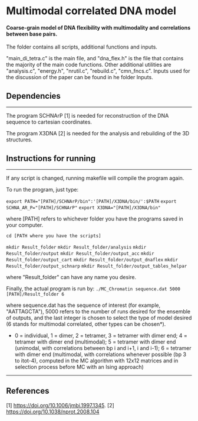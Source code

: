 # Multimodal correlated DNA model

#### Coarse-grain model of DNA flexibility with multimodality and correlations between base pairs.

The folder contains all scripts, additional functions and inputs.

"main_di_tetra.c" is the main file, and "dna_flex.h" is the file that contains the majority of the main code functions. Other additional utilities are "analysis.c", "energy.h", "nrutil.c", "rebuild.c", "cmn_fncs.c".
Inputs used for the discussion of the paper can be found in he folder Inputs. 


## Dependencies

-----------------
The program SCHNArP [1] is needed for reconstruction of the DNA sequence to cartesian coordinates. 

The program X3DNA [2] is needed for the analysis and rebuilding of the 3D structures.


## Instructions for running

-----------------

If any script is changed, running makefile will compile the program again.

To run the program, just type:

`export PATH="[PATH]/SCHNArP/bin":'[PATH]/X3DNA/bin/':$PATH`
`export SCHNA_AR_P="[PATH]/SCHNArP"`
`export X3DNA="[PATH]/X3DNA/bin"`

where [PATH] refers to whichever folder you have the programs saved in your computer.

`cd [PATH where you have the scripts]`

`mkdir Result_folder`
`mkdir Result_folder/analysis`
`mkdir Result_folder/output`
`mkdir Result_folder/output_acc`
`mkdir Result_folder/output_cart`
`mkdir Result_folder/output_dnaflex`
`mkdir Result_folder/output_schnarp`
`mkdir Result_folder/output_tables_helpar`

where "Result_folder" can have any name you desire.

Finally, the actual program is run by:
`./MC_Chromatin sequence.dat 5000 [PATH]/Result_folder 6`

where sequence.dat has the sequence of interest (for example, "AATTAGCTA"), 5000 refers to the number of runs desired for the ensemble of outputs, and the last integer is chosen to select the type of model desired (6 stands for multimodal correlated, other types can be chosen*).

* 0 = individual, 1 = dimer, 2 = tetramer, 3 = tetramer with dimer end; 4 = tetramer with dimer end (multimodal); 5 = tetramer with dimer end (unimodal, with correlations between bp i and i+1, i and i-1); 6 = tetramer with dimer end (multimodal, with correlations whenever possible (bp 3 to itot-4), computed in the MC algorithm with 12x12 matrices and in selection process before MC with an Ising approach)

------------------

## References

[1] https://doi.org/10.1006/jmbi.1997.1345.
[2] https://doi.org/10.1038/nprot.2008.104



